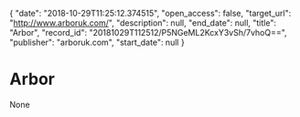 {
  "date": "2018-10-29T11:25:12.374515", 
  "open_access": false, 
  "target_url": "http://www.arboruk.com/", 
  "description": null, 
  "end_date": null, 
  "title": "Arbor", 
  "record_id": "20181029T112512/P5NGeML2KcxY3vSh/7vhoQ==", 
  "publisher": "arboruk.com", 
  "start_date": null
}

# Arbor

None